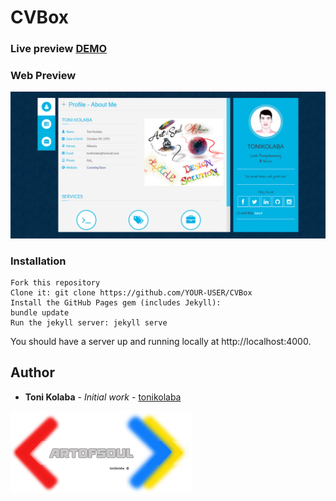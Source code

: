  CVBox
===================


### Live preview [DEMO](https://tonikolaba.github.io/CVBox/)


### Web Preview

![Alt text](https://github.com/tonikolaba/CVBox/blob/master/images/Demo.png)

### Installation

    Fork this repository
    Clone it: git clone https://github.com/YOUR-USER/CVBox
    Install the GitHub Pages gem (includes Jekyll):
    bundle update
    Run the jekyll server: jekyll serve

You should have a server up and running locally at http://localhost:4000.



## Author

* **Toni Kolaba** - *Initial work* - [tonikolaba](https://github.com/tonikolaba)

![Alt text](https://github.com/tonikolaba/download/blob/master/info/artofsoullogoNewVOG.png)
